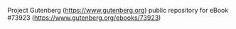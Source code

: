 Project Gutenberg (https://www.gutenberg.org) public repository for
eBook #73923 (https://www.gutenberg.org/ebooks/73923)
